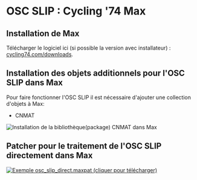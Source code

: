 # OSC SLIP : Cycling '74 Max

## Installation de Max

Télécharger le logiciel ici (si possible la version avec installateur) : [cycling74.com/downloads](https://cycling74.com/downloads).

## Installation des objets additionnels pour l'OSC SLIP dans Max

Pour faire fonctionner l'OSC SLIP il est nécessaire d'ajouter une collection d'objets à Max:
* CNMAT

![Installation de la bibliothèque(package) CNMAT dans Max](./max_installation_cnmat.png)



## Patcher pour le traitement de l'OSC SLIP directement dans Max

[![Exemple osc_slip_direct.maxpat (cliquer pour télécharger)](./osc_slip_direct_max_patcher.png)](./osc_slip_direct.maxpat)

